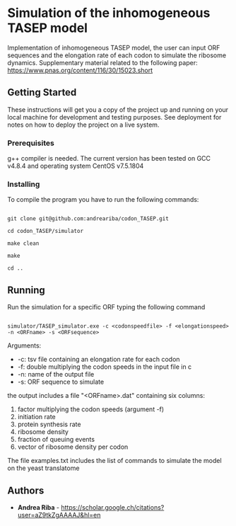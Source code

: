 # Simulation of the inhomogeneous TASEP model

Implementation of inhomogeneous TASEP model, the user can input ORF sequences and the elongation rate of each codon to simulate the ribosome dynamics. 
Supplementary material related to the following paper: https://www.pnas.org/content/116/30/15023.short

## Getting Started

These instructions will get you a copy of the project up and running on your local machine for development and testing purposes. See deployment for notes on how to deploy the project on a live system.

### Prerequisites

g++ compiler is needed. The current version has been tested on GCC v4.8.4 and operating system CentOS v7.5.1804


### Installing

To compile the program you have to run the following commands:

```

git clone git@github.com:andreariba/codon_TASEP.git

cd codon_TASEP/simulator

make clean

make

cd ..

```

## Running

Run the simulation for a specific ORF typing the following command

```

simulator/TASEP_simulator.exe -c <codonspeedfile> -f <elongationspeed> -n <ORFname> -s <ORFsequence>

```
Arguments:

* -c: tsv file containing an elongation rate for each codon
* -f: double multiplying the codon speeds in the input file in c
* -n: name of the output file
* -s: ORF sequence to simulate

the output includes a file \"\<ORFname\>.dat\" containing six columns:

1. factor multiplying the codon speeds (argument -f)
2. initiation rate
3. protein synthesis rate
4. ribosome density
5. fraction of queuing events
6. vector of ribosome density per codon

The file examples.txt includes the list of commands to simulate the model on the yeast translatome

## Authors

* **Andrea Riba** - https://scholar.google.ch/citations?user=aZ9tkZgAAAAJ&hl=en


